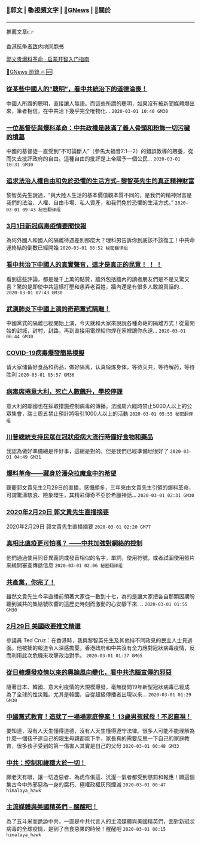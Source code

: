 ###  [:eagle:郭文](https://github.com/ourhimalayas/txt) | [:books:視頻文字](https://github.com/ourhimalayas/txt/blob/master/content/README.md) | [:newspaper:GNews](https://github.com/ourhimalayas/txt/blob/master/content/gnews/README.md) | [:pray:關於](https://github.com/ourhimalayas/home/tree/master/about)
---

推薦文章:point_right:

[香港抗争者致内地同胞书](https://github.com/ourhimalayas/news/blob/master/2019/08/a_letter_from_the_hong_kong_people.md)

[郭文贵爆料革命 · 启蒙开智入门指南](https://github.com/ourhimalayas/txt/issues/1)

[:newspaper:GNews 節錄 :fire: :new:](https://github.com/ourhimalayas/txt/blob/master/content/gnews/README.md) 



### [從某些中國人的“聰明”，看中共統治下的道德淪喪！](/content/gnews/1/README.md)

中國人所謂的聰明，直接讓人無語。而這些所謂的聰明，如果沒有被新聞媒體爆出來，筆者相信，在中共治下幾乎完全唯物化...  `2020-03-01 10:40 GM30`

### [一位基督徒與爆料革命：中共政權是裝滿了義人骨頭和粉飾一切污穢的墳墓](/content/gnews/2/README.md)

中國的基督徒一直受到“不可論斷人”（參馬太福音7:1—2）的錯誤教導的餵養，從而失去批評政府的自由。這種自由的批評是上帝賦予一個公民...  `2020-03-01 10:31 GM30`

### [追求法治人權自由和免於恐懼的生活方式&#8211; 黎智英先生的真正精神財富](/content/gnews/3/README.md)

黎智英先生說過，“與大陸人生活的基本價值觀本質不同的，是我們的精神財富是我們的法治、人權、自由市場、私人資產，和我們免於恐懼的生活方式。”  `2020-03-01 09:43 秘密翻译组`

### [3月1日新冠病毒疫情要聞快報](/content/gnews/4/README.md)

為何外國人和國人的隔離待遇差別那麼大？理科男告訴你到底該不該復工！中共命運終結的倒數已經開始  `2020-03-01 08:52 秘密翻译组`

### [看中共治下中國人的真實聲音，這才是真正的民意！ ！ ！](/content/gnews/5/README.md)

看到這些評論，都是幾千上萬的點贊，牆外包括牆內的讀者朋友們是不是又驚又喜？驚的是即使中共這樣打壓和愚弄老百姓，牆內還是有很多人敢說真話的...  `2020-03-01 07:43 GM30`

### [武漢肺炎下中國上演的奇葩黨式隔離！](/content/gnews/6/README.md)

中國黨式的隔離已經開始上演，今天就和大家來說說各種奇葩的隔離方式！從最開始的封城，封村，封路，再到直接用電焊給你焊在家裡讓你永遠...  `2020-03-01 06:44 GM30`

### [COVID-19病毒爆發簡易模擬](/content/gnews/7/README.md)

请大家储备好食品和药品，做好隔离，认真锻炼身体，等待灭共，等待解药，等待胜利  `2020-03-01 05:57 GM36`

### [病毒席捲意大利，死亡人數飆升，學校停課](/content/gnews/8/README.md)

意大利的鄰國也在採取措施控制病毒的傳播。法國周六臨時禁止5000人以上的公眾集會，瑞士周五禁止預計將吸引1000人以上的活動  `2020-03-01 05:55 秘密翻译组`

### [川普總統支持民眾在冠狀疫病大流行時備好食物和藥品](/content/gnews/9/README.md)

我認為做好準備總是件好事，這總是對的。但是我們已經準備地很好了  `2020-03-01 04:49 GM31`

### [爆料革命——藏身於潘朵拉魔盒中的希望](/content/gnews/10/README.md)

聽罷郭文貴先生2月29日的直播，感慨頗多，三年來由文貴先生引領的爆料革命，可謂驚濤駭浪、險象環生，其精彩傳奇不亞於希臘神話...  `2020-03-01 02:31 GM30`

### [2020年2月29日 郭文貴先生直播摘要](/content/gnews/11/README.md)

2020年2月29日 郭文貴先生直播摘要  `2020-03-01 02:20 GM77`

### [真相比瘟疫更可怕嗎？ ——中共加強對網絡的控制](/content/gnews/12/README.md)

他們通過使用同音異義詞或發音相似的名字，單詞，使用符號，或者試圖使用照片來繞開審查傳遞信息  `2020-03-01 02:06 秘密翻译组`

### [共產黨，你完了！](/content/gnews/13/README.md)

雖然文貴先生今早直播前領著大家從一數到十七，為的是讓大家把各自那顆因期盼聽到滅共的集結號吹響的這歷史時刻而激動的心安靜下來. ..  `2020-03-01 01:55 GM30`

### [2月29日 美國政要推文精選](/content/gnews/14/README.md)

參議員 Ted Cruz：在香港時，我與黎智英先生及其他持不同政見的民主人士見過面。他被捕的報道令人深感擔憂。香港政府和中共沒有全力應對冠狀病毒疫情，反而利用此次危機來攻擊政治對手。  `2020-03-01 01:37 GM65`

### [從日韓爆發疫情以來的輿論風向變化，看中共洗腦宣傳的邪惡](/content/gnews/15/README.md)

隨著日本、韓國、意大利疫情的大規模爆發，毫無疑問19年新型冠狀病毒已經成為了全球的性災難。尤其是韓國，自從超級傳播者出現以來...  `2020-03-01 01:29 GM30`

### [中國黨式教育！造就了一場場家庭慘案！ 13歲男孩弒母！不忍直視！](/content/gnews/16/README.md)

要知道，沒有人天生懂得道德，沒有人天生懂得遵守法律。很多人可能不能理解為什麼一個孩子連自己的親生母親都能下手，家長真的需要反思一下自己的家庭教育，很多孩子受到的第一傷害人其實是自己的父母  `2020-03-01 00:48 GM33`

### [中共：控制和維穩大於一切！](/content/gnews/17/README.md)

願老天有眼，讓一切造惡者、為虎作倀這、沆瀣一氣者都受到懲罰和報應！願這個集古今中外邪惡為一身的腐朽、極權政權灰飛煙滅  `2020-03-01 00:47 himalaya_hawk`

### [主流媒體與美國精英們 &#8211; 醒醒吧！](/content/gnews/18/README.md)

為了五斗米而跪舔中共，一直是中共代言人的主流媒體與美國精英們，面對新冠狀病毒的全球疫情，是到了自食惡果的時候！醒醒吧  `2020-03-01 00:15 himalaya_hawk`

